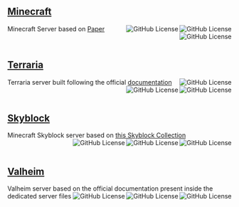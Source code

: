 ## [Minecraft](https://github.com/delath/containers-hub/tree/main/minecraft)

<div>
    <p>
      Minecraft Server based on 
      <a href="https://github.com/PaperMC/Paper">
        Paper
      </a>
      <img align="right" alt="GitHub License" src="https://img.shields.io/docker/image-size/delath/minecraft">
      <img align="right" alt="GitHub License" src="https://img.shields.io/docker/stars/delath/minecraft">
      <img align="right" alt="GitHub License" src="https://img.shields.io/docker/pulls/delath/minecraft">
    </p>
</div>
<br>

## [Terraria](https://github.com/delath/containers-hub/tree/main/terraria)

<div>
    <p>
      Terraria server built following the official 
      <a href="https://terraria.wiki.gg/wiki/Server">
        documentation
      </a>
      <img align="right" alt="GitHub License" src="https://img.shields.io/docker/image-size/delath/terraria">
      <img align="right" alt="GitHub License" src="https://img.shields.io/docker/stars/delath/terraria">
      <img align="right" alt="GitHub License" src="https://img.shields.io/docker/pulls/delath/terraria">
    </p>
</div>
<br>

## [Skyblock](https://github.com/delath/containers-hub/tree/main/skyblock)

<div>
    <p>
      Minecraft Skyblock server based on  
      <a href="https://github.com/BluePsychoRanger/SkyBlock_Collection">
        this Skyblock Collection
      </a>
      <img align="right" alt="GitHub License" src="https://img.shields.io/docker/image-size/delath/skyblock">
      <img align="right" alt="GitHub License" src="https://img.shields.io/docker/stars/delath/skyblock">
      <img align="right" alt="GitHub License" src="https://img.shields.io/docker/pulls/delath/skyblock">
    </p>
</div>
<br>

## [Valheim](https://github.com/delath/containers-hub/tree/main/valheim)

<div>
    <p>
      Valheim server based on the official documentation present inside the dedicated server files
      <img align="right" alt="GitHub License" src="https://img.shields.io/docker/image-size/delath/valheim">
      <img align="right" alt="GitHub License" src="https://img.shields.io/docker/stars/delath/valheim">
      <img align="right" alt="GitHub License" src="https://img.shields.io/docker/pulls/delath/valheim">
    </p>
</div>
<br>
